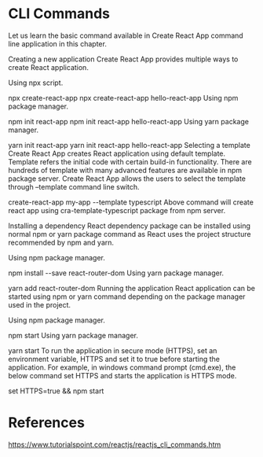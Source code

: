 # CLI Commands

Let us learn the basic command available in Create React App command line application in this chapter.

Creating a new application
Create React App provides multiple ways to create React application.

Using npx script.

npx create-react-app <react-app-name>
npx create-react-app hello-react-app
Using npm package manager.

npm init react-app <react-app-name>
npm init react-app hello-react-app
Using yarn package manager.

yarn init react-app <react-app-name>
yarn init react-app hello-react-app
Selecting a template
Create React App creates React application using default template. Template refers the initial code with certain build-in functionality. There are hundreds of template with many advanced features are available in npm package server. Create React App allows the users to select the template through –template command line switch.

create-react-app my-app --template typescript
Above command will create react app using cra-template-typescript package from npm server.

Installing a dependency
React dependency package can be installed using normal npm or yarn package command as React uses the project structure recommended by npm and yarn.

Using npm package manager.

npm install --save react-router-dom
Using yarn package manager.

yarn add react-router-dom
Running the application
React application can be started using npm or yarn command depending on the package manager used in the project.

Using npm package manager.

npm start
Using yarn package manager.

yarn start
To run the application in secure mode (HTTPS), set an environment variable, HTTPS and set it to true before starting the application. For example, in windows command prompt (cmd.exe), the below command set HTTPS and starts the application is HTTPS mode.

set HTTPS=true && npm start

# References
https://www.tutorialspoint.com/reactjs/reactjs_cli_commands.htm
